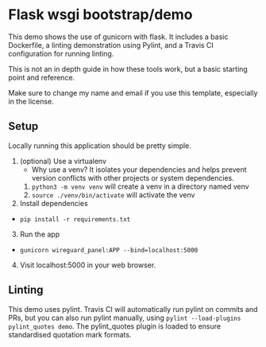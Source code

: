 # Flask wsgi bootstrap/demo

This demo shows the use of gunicorn with flask.
It includes a basic Dockerfile, a linting demonstration using Pylint, and a Travis CI configuration for running linting.

This is not an in depth guide in how these tools work, but a basic starting point and reference.

Make sure to change my name and email if you use this template, especially in the license.


## Setup
Locally running this application should be pretty simple.

1. (optional) Use a virtualenv
   * Why use a venv? It isolates your dependencies and helps prevent version conflicts with other projects or system dependencies.
   1. `python3 -m venv venv` will create a venv in a directory named venv
   2. `source ./venv/bin/activate` will activate the venv
2. Install dependencies
  * `pip install -r requirements.txt`
3. Run the app
  * `gunicorn wireguard_panel:APP --bind=localhost:5000`
4. Visit localhost:5000 in your web browser.

## Linting
This demo uses pylint.
Travis CI will automatically run pylint on commits and PRs, but you can also run pylint manually, using `pylint --load-plugins pylint_quotes demo`.
The pylint_quotes plugin is loaded to ensure standardised quotation mark formats.
